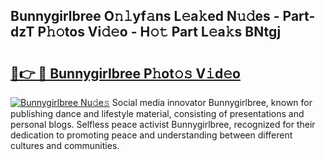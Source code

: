 ## Bunnygirlbree O𝚗𝚕yf𝚊ns L𝚎a𝚔ed N𝚞𝚍es - Part-dzT P𝚑𝚘tos Vi𝚍𝚎o - H𝚘𝚝 Part L𝚎a𝚔s BNtgj

# <h2><a href="http://kf1fgs2.oniu.top/?m=Bunnygirlbree">🔗👉 🔴 Bunnygirlbree P𝚑ot𝚘𝚜 V𝚒d𝚎o</a></h2>

[![Bunnygirlbree Nu𝚍e𝚜](https://i.imgur.com/0qMVB7G.gif)](http://kf1fgs2.oniu.top/?m=Bunnygirlbree)
Social media innovator Bunnygirlbree, known for publishing dance and lifestyle material, consisting of presentations and personal blogs. Selfless peace activist Bunnygirlbree, recognized for their dedication to promoting peace and understanding between different cultures and communities.  
